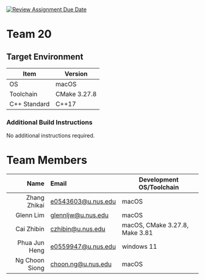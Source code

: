 [![Review Assignment Due Date](https://classroom.github.com/assets/deadline-readme-button-24ddc0f5d75046c5622901739e7c5dd533143b0c8e959d652212380cedb1ea36.svg)](https://classroom.github.com/a/XTHBxU7a)
# Team 20

## Target Environment

Item | Version
-|-
OS | macOS
Toolchain | CMake 3.27.8
C++ Standard | C++17

### Additional Build Instructions

No additional instructions required.

# Team Members

Name | Email              | Development OS/Toolchain
-:|:-------------------|-|
Zhang Zhikai | e0543603@u.nus.edu | macOS
Glenn Lim | glennljw@u.nus.edu | macOS
Cai Zhibin | czhibin@u.nus.edu  | macOS, CMake 3.27.8, Make 3.81
Phua Jun Heng | e0559947@u.nus.edu | windows 11
Ng Choon Siong | choon.ng@u.nus.edu | macOS

